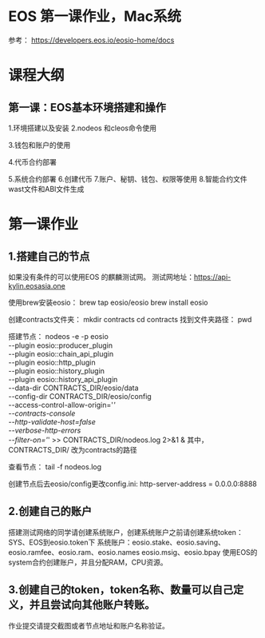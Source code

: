 # EOS 第一课作业，Mac系统

参考：
https://developers.eos.io/eosio-home/docs

# 课程大纲

## 第⼀课：EOS基本环境搭建和操作

1.环境搭建以及安装  2.nodeos 和cleos命令使用

3.钱包和账户的使用

4.代币合约部署

5.系统合约部署
6.创建代币
7.账户、秘钥、钱包、权限等使用
8.智能合约文件 wast文件和ABI文件生成

# 第一课作业

## 1.搭建自己的节点
如果没有条件的可以使用EOS 的麒麟测试网。
测试网地址：https://api-kylin.eosasia.one

使用brew安装eosio：
brew tap eosio/eosio
brew install eosio

创建contracts文件夹：
mkdir contracts
cd contracts
找到文件夹路径：
pwd

搭建节点：
nodeos -e -p eosio \
--plugin eosio::producer_plugin \
--plugin eosio::chain_api_plugin \
--plugin eosio::http_plugin \
--plugin eosio::history_plugin \
--plugin eosio::history_api_plugin \
--data-dir CONTRACTS_DIR/eosio/data \
--config-dir CONTRACTS_DIR/eosio/config \
--access-control-allow-origin='*' \
--contracts-console \
--http-validate-host=false \
--verbose-http-errors \
--filter-on='*' >> CONTRACTS_DIR/nodeos.log 2>&1 &
其中，CONTRACTS_DIR/ 改为contracts的路径

查看节点：
tail -f nodeos.log

创建节点后去eosio/config更改config.ini:
http-server-address = 0.0.0.0:8888

## 2.创建自己的账户
搭建测试网络的同学请创建系统账户，创建系统账户之前请创建系统token：SYS、EOS到eosio.token下
系统账户：eosio.stake、eosio.saving、eosio.ramfee、eosio.ram、eosio.names
eosio.msig、eosio.bpay
使用EOS的system合约创建账户，并且分配RAM，CPU资源。




## 3.创建自己的token，token名称、数量可以自己定义，并且尝试向其他账户转账。
作业提交请提交截图或者节点地址和账户名称验证。

